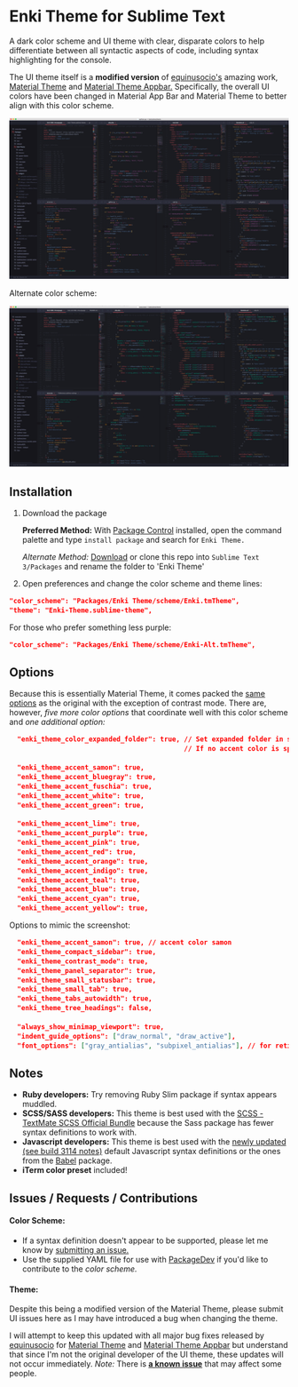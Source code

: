 # Enki Theme for Sublime Text
A dark color scheme and UI theme with clear, disparate colors to help differentiate between all syntactic aspects of code, including syntax highlighting for the console.

The UI theme itself is a **modified version** of
[equinusocio's](https://github.com/equinusocio) amazing work,
[Material Theme](https://github.com/equinusocio/material-theme) and
[Material Theme Appbar.](https://github.com/equinusocio/material-theme-appbar)
Specifically, the overall UI colors have been changed in Material App Bar and Material Theme to better align with this color scheme.

<a href="https://raw.githubusercontent.com/enkia/enki-theme/master/screenshots/screenshot1.png" target="_blank">
    <img src="screenshots/screenshot1.png" alt="Preview" width="890">
</a>

Alternate color scheme:

<a href="https://raw.githubusercontent.com/enkia/enki-theme/master/screenshots/screenshot2.png" target="_blank">
    <img src="screenshots/screenshot2.png" alt="Preview" width="890">
</a>


## Installation
1. Download the package

    **Preferred Method:** With [Package Control](https://packagecontrol.io/installation) installed, open the command palette and type `install package` and search for `Enki Theme.`

    *Alternate Method:* [Download](http://github.com/enkia/enki-theme/archive/master.zip) or clone this repo into `Sublime Text 3/Packages` and rename the folder to 'Enki Theme'

2. Open preferences and change the color scheme and theme lines:

```json
"color_scheme": "Packages/Enki Theme/scheme/Enki.tmTheme",
"theme": "Enki-Theme.sublime-theme",
```

For those who prefer something less purple:
```json
"color_scheme": "Packages/Enki Theme/scheme/Enki-Alt.tmTheme",
```

## Options
Because this is essentially Material Theme, it comes packed the [same options](https://github.com/equinusocio/material-theme#theme-options) as the original with the exception of contrast mode.
There are, however, *five more color options* that coordinate well with this color scheme and *one additional option:*

```json
  "enki_theme_color_expanded_folder": true, // Set expanded folder in sidebar to accent color
                                            // If no accent color is specified, it simply gets brighter

  "enki_theme_accent_samon": true,
  "enki_theme_accent_bluegray": true,
  "enki_theme_accent_fuschia": true,
  "enki_theme_accent_white": true,
  "enki_theme_accent_green": true,

  "enki_theme_accent_lime": true,
  "enki_theme_accent_purple": true,
  "enki_theme_accent_pink": true,
  "enki_theme_accent_red": true,
  "enki_theme_accent_orange": true,
  "enki_theme_accent_indigo": true,
  "enki_theme_accent_teal": true,
  "enki_theme_accent_blue": true,
  "enki_theme_accent_cyan": true,
  "enki_theme_accent_yellow": true,
```

Options to mimic the screenshot:

```json
  "enki_theme_accent_samon": true, // accent color samon
  "enki_theme_compact_sidebar": true,
  "enki_theme_contrast_mode": true,
  "enki_theme_panel_separator": true,
  "enki_theme_small_statusbar": true,
  "enki_theme_small_tab": true,
  "enki_theme_tabs_autowidth": true,
  "enki_theme_tree_headings": false,

  "always_show_minimap_viewport": true,
  "indent_guide_options": ["draw_normal", "draw_active"],
  "font_options": ["gray_antialias", "subpixel_antialias"], // for retina Mac & Windows
```

## Notes
* **Ruby developers:** Try removing Ruby Slim package if syntax appears muddled.
* **SCSS/SASS developers:** This theme is best used with the [SCSS - TextMate SCSS Official Bundle](https://packagecontrol.io/packages/SCSS) because the Sass package has fewer syntax definitions to work with.
* **Javascript developers:** This theme is best used with the [newly updated (see build 3114 notes)](https://www.sublimetext.com/3) default Javascript syntax definitions or the ones from the [Babel](https://packagecontrol.io/packages/Babel) package.
* **iTerm color preset** included!



## Issues / Requests / Contributions
#### Color Scheme:
* If a syntax definition doesn't appear to be supported, please let me know by [submitting an issue.](http://github.com/enkia/enki-theme/issues)
* Use the supplied YAML file for use with [PackageDev](https://packagecontrol.io/packages/PackageDev) if you'd like to contribute to the *color scheme.*

#### Theme:
Despite this being a modified version of the Material Theme, please submit UI issues here as I may have introduced a bug when changing the theme.

I will attempt to keep this updated with all major bug fixes released by
[equinusocio](https://github.com/equinusocio) for
[Material Theme](https://github.com/equinusocio/material-theme) and
[Material Theme Appbar](https://github.com/equinusocio/material-theme-appbar)
but understand that since I'm not the original developer of the UI theme, these updates will not occur immediately.
*Note:* There is **[a known issue](https://github.com/equinusocio/material-theme#known-issues)** that may affect some people.


